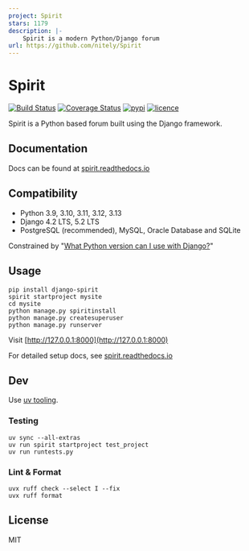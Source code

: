 ```yaml
---
project: Spirit
stars: 1179
description: |-
    Spirit is a modern Python/Django forum
url: https://github.com/nitely/Spirit
---
```


# Spirit

[![Build Status](https://img.shields.io/github/actions/workflow/status/nitely/Spirit/ci.yml?branch=master&style=flat-square)](https://github.com/nitely/Spirit/actions?query=workflow%3ACI)
[![Coverage Status](https://img.shields.io/coveralls/nitely/Spirit/master.svg?style=flat-square)](https://coveralls.io/r/nitely/Spirit)
[![pypi](https://img.shields.io/pypi/v/django-spirit.svg?style=flat-square)](https://pypi.python.org/pypi/django-spirit)
[![licence](https://img.shields.io/pypi/l/django-spirit.svg?style=flat-square)](https://raw.githubusercontent.com/nitely/Spirit/master/LICENSE)

Spirit is a Python based forum built using the Django framework.

## Documentation

Docs can be found at [spirit.readthedocs.io](http://spirit.readthedocs.io/en/latest/)

## Compatibility

* Python 3.9, 3.10, 3.11, 3.12, 3.13
* Django 4.2 LTS, 5.2 LTS
* PostgreSQL (recommended), MySQL, Oracle Database and SQLite

Constrained by "[What Python version can I use with Django?](https://docs.djangoproject.com/en/dev/faq/install/#what-python-version-can-i-use-with-django)"

## Usage

```
pip install django-spirit
spirit startproject mysite
cd mysite
python manage.py spiritinstall
python manage.py createsuperuser
python manage.py runserver
```

Visit [http://127.0.0.1:8000](http://127.0.0.1:8000)

For detailed setup docs, see [spirit.readthedocs.io](http://spirit.readthedocs.io/en/latest/)

## Dev

Use [uv tooling](https://docs.astral.sh/uv/).

### Testing

```
uv sync --all-extras
uv run spirit startproject test_project
uv run runtests.py
```

### Lint & Format

```
uvx ruff check --select I --fix
uvx ruff format
```

## License

MIT

